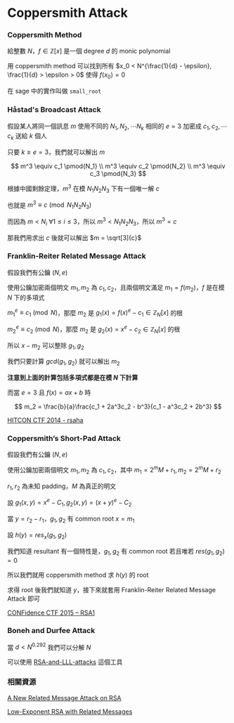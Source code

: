 # Coppersmith Attack

### Coppersmith Method

給整數 $N$，$f \in \mathbb{Z}[x]$ 是一個 degree $d$ 的 monic polynomial

用 coppersmith method 可以找到所有 $x_0 < N^{\frac{1}{d} - \epsilon}, \frac{1}{d} > \epsilon > 0$ 使得 $f(x_0) = 0$ 

在 sage 中的實作叫做 `small_root`

### Håstad's Broadcast Attack

假設某人將同一個訊息 $m$ 使用不同的 $N_1, N_2, \cdots N_k$ 相同的 $e = 3$ 加密成 $c_1, c_2, \cdots c_k$ 送給 $k$ 個人

只要 $k \ge e = 3$，我們就可以解出 $m$

$$
m^3 \equiv c_1 \pmod{N_1} \\
m^3 \equiv c_2 \pmod{N_2} \\
m^3 \equiv c_3 \pmod{N_3}
$$

根據中國剩餘定理，$m^3$ 在模 $N_1N_2N_3$ 下有一個唯一解 $c$

也就是 $m^3 \equiv c \pmod{N_1N_2N_3}$

而因為 $m \lt N_i\ \forall 1 \le i \le 3$，所以 $m^3 \lt N_1N_2N_3$，所以 $m^3 = c$

那我們用求出 $c$ 後就可以解出 $m = \sqrt[3]{c}$

### Franklin-Reiter Related Message Attack

假設我們有公鑰 $(N, e)$

使用公鑰加密兩個明文 $m_1, m_2$ 為 $c_1, c_2$，且兩個明文滿足 $m_1 = f(m_2)$，$f$ 是在模 $N$ 下的多項式

$m_1^e \equiv c_1 \pmod{N}$，那麼 $m_2$ 是 $g_1(x) = f(x)^e - c_1 \in \mathbb{Z}_{N}[x]$ 的根

$m_2^e \equiv c_2 \pmod{N}$，那麼 $m_2$ 是 $g_2(x) = x^e - c_2 \in \mathbb{Z}_{N}[x]$ 的根

所以 $x - m_2$ 可以整除 $g_1, g_2$

我們只要計算 $gcd(g_1, g_2)$ 就可以解出 $m_2$

**注意到上面的計算包括多項式都是在模 $N$ 下計算**

而當 $e = 3$ 且 $f(x) = ax + b$ 時

$$
m_2 = \frac{b}{a}\frac{c_1 + 2a^3c_2 - b^3}{c_1 - a^3c_2 + 2b^3}
$$

[HITCON CTF 2014 - rsaha](https://github.com/ctfs/write-ups-2014/tree/master/hitcon-ctf-2014/rsaha)

### Coppersmith’s Short-Pad Attack

假設我們有公鑰 $(N, e)$

使用公鑰加密兩個明文 $m_1, m_2$ 為 $c_1, c_2$，其中 $m_1 = 2^m M + r_1, m_2 = 2^m M + r_2$

$r_1, r_2$ 為未知 padding，$M$ 為真正的明文

設 $g_1(x, y) = x ^ e - C_1, g_2(x, y) = (x + y) ^ e - C_2$

當 $y = r_2 - r_1$，$g_1, g_2$ 有 common root $x = m_1$

設 $h(y) = res_x(g_1, g_2)$

我們知道 resultant 有一個特性是，$g_1, g_2$ 有 common root 若且唯若 $res(g_1, g_2) = 0$

所以我們就用 coppersmith method 求 $h(y)$ 的 root 

求得 root 後我們就知道 $y$，接下來就套用 Franklin-Reiter Related Message Attack 即可

[CONFidence CTF 2015 – RSA1](http://mslc.ctf.su/wp/confidence-ctf-2015-rsa1-crypto-400/)

### Boneh and Durfee Attack

當 $d < N ^ 0.292$ 我們可以分解 $N$

可以使用 [RSA-and-LLL-attacks](https://github.com/mimoo/RSA-and-LLL-attacks) 這個工具

### 相關資源

[A New Related Message Attack on RSA](https://www.iacr.org/archive/pkc2005/33860001/33860001.pdf)

[Low-Exponent RSA with Related Messages](https://www.cs.unc.edu/~reiter/papers/1996/Eurocrypt.pdf)
